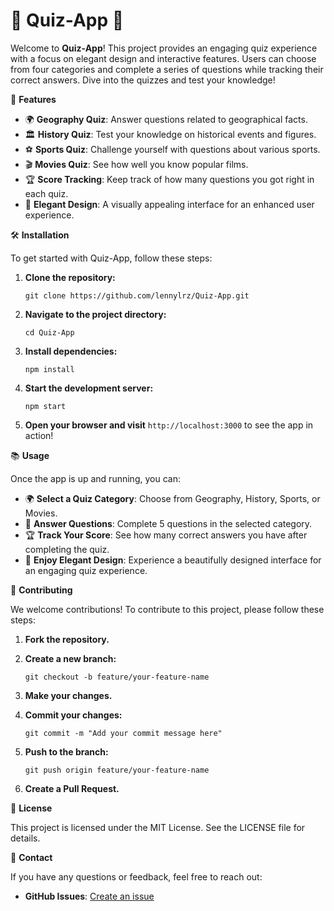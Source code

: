 # 🎉 Quiz-App 🎉

Welcome to **Quiz-App**! This project provides an engaging quiz experience with a focus on elegant design and interactive features. Users can choose from four categories and complete a series of questions while tracking their correct answers. Dive into the quizzes and test your knowledge!

🚀 **Features**

-   🌍 **Geography Quiz**: Answer questions related to geographical facts.
-   🏛️ **History Quiz**: Test your knowledge on historical events and figures.
-   ⚽ **Sports Quiz**: Challenge yourself with questions about various sports.
-   🎬 **Movies Quiz**: See how well you know popular films.
-   🏆 **Score Tracking**: Keep track of how many questions you got right in each quiz.
-   🎨 **Elegant Design**: A visually appealing interface for an enhanced user experience.

🛠️ **Installation**

To get started with Quiz-App, follow these steps:

1.  **Clone the repository:**
    

    
    `git clone https://github.com/lennylrz/Quiz-App.git` 
    
2.  **Navigate to the project directory:**
    
    
    `cd Quiz-App` 
    
3.  **Install dependencies:**
    

    `npm install` 
    
4.  **Start the development server:**
    

    
    `npm start` 
    
5.  **Open your browser and visit** `http://localhost:3000` to see the app in action!
    

📚 **Usage**

Once the app is up and running, you can:

-   🌍 **Select a Quiz Category**: Choose from Geography, History, Sports, or Movies.
-   📝 **Answer Questions**: Complete 5 questions in the selected category.
-   🏆 **Track Your Score**: See how many correct answers you have after completing the quiz.
-   🎨 **Enjoy Elegant Design**: Experience a beautifully designed interface for an engaging quiz experience.

🧩 **Contributing**

We welcome contributions! To contribute to this project, please follow these steps:

1.  **Fork the repository.**
    
2.  **Create a new branch:**
    
    `git checkout -b feature/your-feature-name` 
    
3.  **Make your changes.**
    
4.  **Commit your changes:**
    
    
    `git commit -m "Add your commit message here"` 
    
5.  **Push to the branch:**
    
    
    `git push origin feature/your-feature-name` 
    
6.  **Create a Pull Request.**
    

📝 **License**

This project is licensed under the MIT License. See the LICENSE file for details.

💬 **Contact**

If you have any questions or feedback, feel free to reach out:

-   **GitHub Issues**: [Create an issue](https://github.com/lennylrz/Quiz-App/issues)
